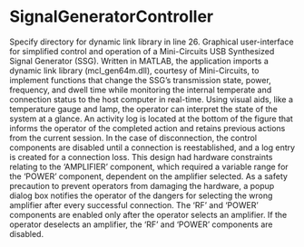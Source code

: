 # SignalGeneratorController
Specify directory for dynamic link library in line 26.
Graphical user-interface for simplified control and operation of a Mini-Circuits USB Synthesized Signal Generator (SSG). Written in MATLAB, the application imports a dynamic link library (mcl_gen64m.dll), courtesy of Mini-Circuits, to implement functions that change the SSG’s transmission state, power, frequency, and dwell time while monitoring the internal temperate and connection status to the host computer in real-time.
Using visual aids, like a temperature gauge and lamp, the operator can interpret the state of the system at a glance. An activity log is located at the bottom of the figure that informs the operator of the completed action and retains previous actions from the current session. In the case of disconnection, the control components are disabled until a connection is reestablished, and a log entry is created for a connection loss.
This design had hardware constraints relating to the ‘AMPLIFIER’ component, which required a variable range for the ‘POWER’ component, dependent on the amplifier selected. As a safety precaution to prevent operators from damaging the hardware, a popup dialog box notifies the operator of the dangers for selecting the wrong amplifier after every successful connection. The ‘RF’ and ‘POWER’ components are enabled only after the operator selects an amplifier. If the operator deselects an amplifier, the ‘RF’ and ‘POWER’ components are disabled.

